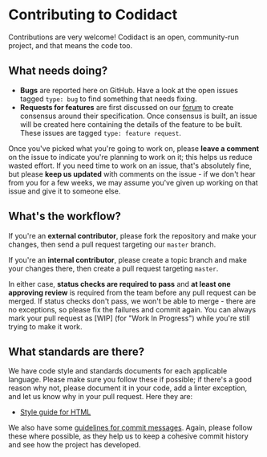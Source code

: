 # Contributing to Codidact
Contributions are very welcome! Codidact is an open, community-run project, and that means the code too.

## What needs doing?
 - **Bugs** are reported here on GitHub. Have a look at the open issues tagged `type: bug` to find something that needs fixing.
 - **Requests for features** are first discussed on our [forum](https://forum.codidact.org/) to create consensus around their
   specification. Once consensus is built, an issue will be created here containing the details of the feature to be built. These
   issues are tagged `type: feature request`.
   
Once you've picked what you're going to work on, please **leave a comment** on the issue to indicate you're planning to work on it;
this helps us reduce wasted effort. If you need time to work on an issue, that's absolutely fine, but please **keep us updated**
with comments on the issue - if we don't hear from you for a few weeks, we may assume you've given up working on that issue and
give it to someone else.

## What's the workflow?
If you're an **external contributor**, please fork the repository and make your changes, then send a pull request targeting our
`master` branch.

If you're an **internal contributor**, please create a topic branch and make your changes there, then create a pull request targeting
`master`.

In either case, **status checks are required to pass** and **at least one approving review** is required from the team before any
pull request can be merged. If status checks don't pass, we won't be able to merge - there are no exceptions, so please fix the
failures and commit again. You can always mark your pull request as [WIP] (for "Work In Progress") while you're still trying to make
it work.

## What standards are there?
We have code style and standards documents for each applicable language. Please make sure you follow these if possible; if there's a
good reason why not, please document it in your code, add a linter exception, and let us know why in your pull request. Here they are:

 * [Style guide for HTML](https://github.com/codidact/core/wiki/Code-standards:-HTML)

We also have some [guidelines for commit messages](https://github.com/codidact/core/wiki/Committing-guidelines). Again, please follow 
these where possible, as they help us to keep a cohesive commit history and see how the project has developed.
